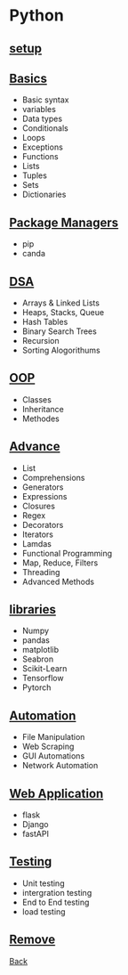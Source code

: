 # Python

## [setup](setup/setup.md)

## [Basics](basics/basics.md)
- Basic syntax
- variables
- Data types
- Conditionals
- Loops
- Exceptions
- Functions
- Lists
- Tuples
- Sets
- Dictionaries

## [Package Managers](package_managers/package_managers.md)
- pip
- canda

## [DSA](dsa/dsa.md)
- Arrays & Linked Lists
- Heaps, Stacks, Queue
- Hash Tables
- Binary Search Trees
- Recursion
- Sorting Alogorithums

## [OOP](oop/oop.md)
- Classes
- Inheritance
- Methodes

## [Advance](advance/advance.md)
- List
- Comprehensions
- Generators
- Expressions
- Closures
- Regex
- Decorators
- Iterators
- Lamdas
- Functional Programming
- Map, Reduce, Filters
- Threading
- Advanced Methods

## [libraries](libraries/libraries.md)
- Numpy
- pandas
- matplotlib
- Seabron
- Scikit-Learn
- Tensorflow
- Pytorch

## [Automation](automation/automation.md)
- File Manipulation
- Web Scraping
- GUI Automations
- Network Automation

## [Web Application](web_application/web_application.md)
- flask
- Django
- fastAPI

## [Testing](testing/testing.md)
- Unit testing
- intergration testing
- End to End testing
- load testing

## [Remove](remove/remove.md)

[Back](../code.md)